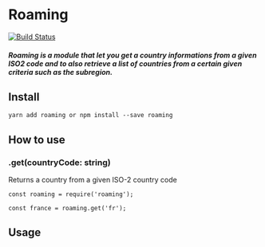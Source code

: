 # Roaming

[![Build Status](https://travis-ci.com/bitbreakr/roaming.svg?branch=develop)](https://travis-ci.com/bitbreakr/roaming)

##### Roaming is a module that let you get a country informations from a given ISO2 code and to also retrieve a list of countries from a certain given criteria such as the subregion.

## Install

```
yarn add roaming or npm install --save roaming
```

## How to use

### .get(countryCode: string)

Returns a country from a given ISO-2 country code

```
const roaming = require('roaming');

const france = roaming.get('fr');
```

## Usage
